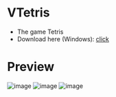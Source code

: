 # VTetris
- The game Tetris
- Download here (Windows): [click](https://github.com/VennDev/VTetris/releases/tag/1.0)

# Preview
![image](https://github.com/user-attachments/assets/e3e40734-7536-49fe-a02e-48647e6d7691)
![image](https://github.com/user-attachments/assets/98fcddde-5b84-4b5a-a486-ad87458ba0b1)
![image](https://github.com/user-attachments/assets/95983a7d-df2c-4916-b5ad-8f0439fb3990)
